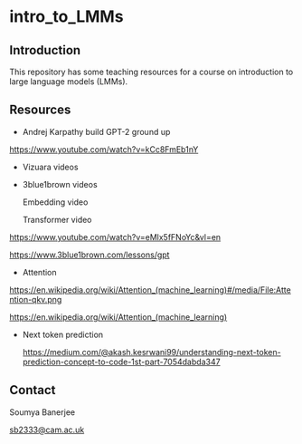 # intro_to_LMMs

## Introduction

This repository has some teaching resources for a course on introduction to large language models (LMMs). 


## Resources


* Andrej Karpathy build GPT-2 ground up

https://www.youtube.com/watch?v=kCc8FmEb1nY

* Vizuara videos

* 3blue1brown videos
  
	Embedding video

  Transformer video

https://www.youtube.com/watch?v=eMlx5fFNoYc&vl=en

https://www.3blue1brown.com/lessons/gpt


* Attention	

https://en.wikipedia.org/wiki/Attention_(machine_learning)#/media/File:Attention-qkv.png

https://en.wikipedia.org/wiki/Attention_(machine_learning)

* Next token prediction

  https://medium.com/@akash.kesrwani99/understanding-next-token-prediction-concept-to-code-1st-part-7054dabda347

## Contact

Soumya Banerjee

sb2333@cam.ac.uk



